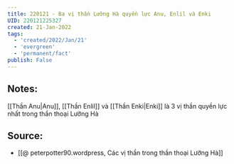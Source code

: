 ```yaml
---
title: 220121 - Ba vị thần Lưỡng Hà quyền lực Anu, Enlil và Enki
UID: 220121225327
created: 21-Jan-2022
tags:
  - 'created/2022/Jan/21'
  - 'evergreen'
  - 'permanent/fact'
publish: False
---
```

## Notes:
[[Thần Anu|Anu]], [[Thần Enlil]] và [[Thần Enki|Enki]] là 3 vị thần quyền lực nhất trong thần thoại Lưỡng Hà

## Source:
- [[@ peterpotter90.wordpress, Các vị thần trong thần thoại Lưỡng Hà]]

